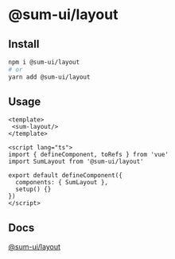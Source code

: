 # @sum-ui/layout

## Install

```bash
npm i @sum-ui/layout
# or
yarn add @sum-ui/layout
```

## Usage

```vue
<template>
 <sum-layout/>
</template>

<script lang="ts">
import { defineComponent, toRefs } from 'vue'
import SumLayout from '@sum-ui/layout'

export default defineComponent({
  components: { SumLayout },
  setup() {}
})
</script>
```

## Docs

[@sum-ui/layout](https://leitingting08.github.io/sum-ui/components/layout.html)
